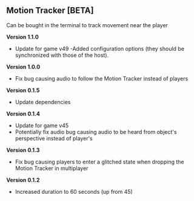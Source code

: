 ## Motion Tracker [BETA]
Can be bought in the terminal to track movement near the player

**Version 1.1.0**
- Update for game v49
-Added configuration options (they should be synchronized with those of the host).

**Version 1.0.0**
- Fix bug causing audio to follow the Motion Tracker instead of players

**Version 0.1.5**
- Update dependencies

**Version 0.1.4**
- Update for game v45
- Potentially fix audio bug causing audio to be heard from object's perspective instead of player's

**Version 0.1.3**
 - Fix bug causing players to enter a glitched state when dropping the Motion Tracker in multiplayer
 
**Version 0.1.2**
- Increased duration to 60 seconds (up from 45)
